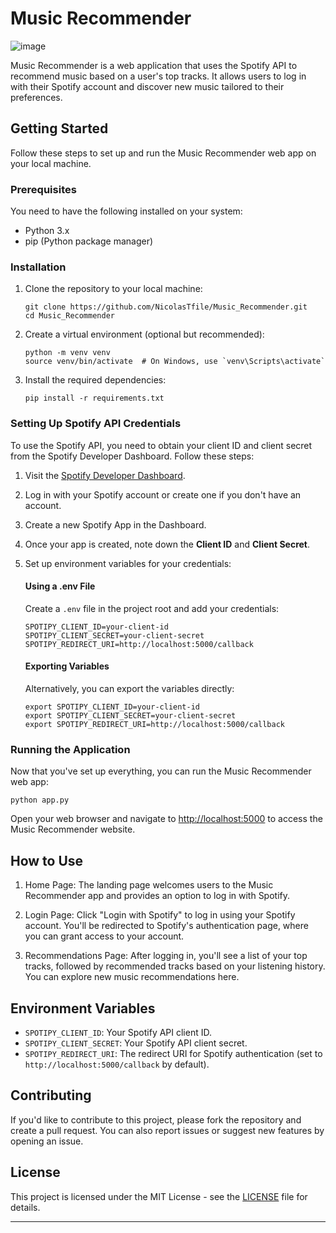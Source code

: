 # Music Recommender

![image](https://github.com/NicolasTfile/Music_Recommender/assets/112314081/b9e8bf5d-ff9d-43b6-8a86-ad62c144a6e0)


Music Recommender is a web application that uses the Spotify API to recommend music based on a user's top tracks. It allows users to log in with their Spotify account and discover new music tailored to their preferences.

## Getting Started

Follow these steps to set up and run the Music Recommender web app on your local machine.

### Prerequisites

You need to have the following installed on your system:

- Python 3.x
- pip (Python package manager)

### Installation

1. Clone the repository to your local machine:

   ```
   git clone https://github.com/NicolasTfile/Music_Recommender.git
   cd Music_Recommender
   ```

2. Create a virtual environment (optional but recommended):

   ```
   python -m venv venv
   source venv/bin/activate  # On Windows, use `venv\Scripts\activate`
   ```

3. Install the required dependencies:

   ```
   pip install -r requirements.txt
   ```

### Setting Up Spotify API Credentials

To use the Spotify API, you need to obtain your client ID and client secret from the Spotify Developer Dashboard. Follow these steps:

1. Visit the [Spotify Developer Dashboard](https://developer.spotify.com/dashboard/).

2. Log in with your Spotify account or create one if you don't have an account.

3. Create a new Spotify App in the Dashboard.

4. Once your app is created, note down the **Client ID** and **Client Secret**.

5. Set up environment variables for your credentials:

   #### Using a .env File

   Create a `.env` file in the project root and add your credentials:

   ```
   SPOTIPY_CLIENT_ID=your-client-id
   SPOTIPY_CLIENT_SECRET=your-client-secret
   SPOTIPY_REDIRECT_URI=http://localhost:5000/callback
   ```

   #### Exporting Variables

   Alternatively, you can export the variables directly:

   ```
   export SPOTIPY_CLIENT_ID=your-client-id
   export SPOTIPY_CLIENT_SECRET=your-client-secret
   export SPOTIPY_REDIRECT_URI=http://localhost:5000/callback
   ```

### Running the Application

Now that you've set up everything, you can run the Music Recommender web app:

```
python app.py
```

Open your web browser and navigate to [http://localhost:5000](http://localhost:5000) to access the Music Recommender website.

## How to Use

1. Home Page: The landing page welcomes users to the Music Recommender app and provides an option to log in with Spotify.

2. Login Page: Click "Login with Spotify" to log in using your Spotify account. You'll be redirected to Spotify's authentication page, where you can grant access to your account.

3. Recommendations Page: After logging in, you'll see a list of your top tracks, followed by recommended tracks based on your listening history. You can explore new music recommendations here.

## Environment Variables

- `SPOTIPY_CLIENT_ID`: Your Spotify API client ID.
- `SPOTIPY_CLIENT_SECRET`: Your Spotify API client secret.
- `SPOTIPY_REDIRECT_URI`: The redirect URI for Spotify authentication (set to `http://localhost:5000/callback` by default).

## Contributing

If you'd like to contribute to this project, please fork the repository and create a pull request. You can also report issues or suggest new features by opening an issue.

## License

This project is licensed under the MIT License - see the [LICENSE](LICENSE) file for details.

---
